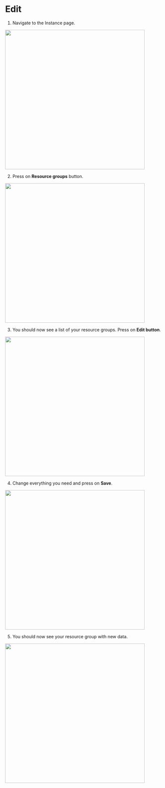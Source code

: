 # Edit

1. Navigate to the Instance page.
  <img style="width: 450px" src="./assets/step-1.jpg" />

2. Press on **Resource groups** button.
  <img style="width: 450px" src="./assets/step-2.jpg" />

3. You should now see a list of your resource groups. Press on **Edit button**.
  <img style="width: 450px" src="./assets/step-3.jpg" />

4. Change everything you need and press on **Save**.
  <img style="width: 450px" src="./assets/step-4.jpg" />

5. You should now see your resource group with new data.
  <img style="width: 450px" src="./assets/step-5.jpg" />